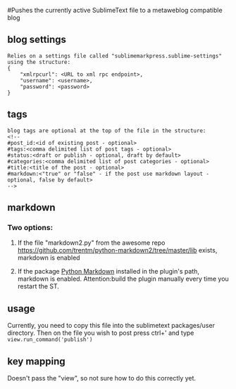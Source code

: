 #Pushes the currently active SublimeText file to a metaweblog compatible blog

## blog settings
	Relies on a settings file called "sublimemarkpress.sublime-settings" using the structure:
	{
	    "xmlrpcurl": <URL to xml rpc endpoint>,
	    "username": <username>,
	    "password": <password>
	}

## tags
	blog tags are optional at the top of the file in the structure:
	<!-- 
	#post_id:<id of existing post - optional>
	#tags:<comma delimited list of post tags - optional>
	#status:<draft or publish - optional, draft by default>
	#categories:<comma delimited list of post categories - optional>
	#title:<title of the post - optional>
	#markdown:<"true" or "false" - if the post use markdown layout - optional, false by default>
	-->

## markdown

### Two options:

1. If the file "markdown2.py" from the awesome repo https://github.com/trentm/python-markdown2/tree/master/lib exists, markdown is enabled

2. If the package [Python Markdown](https://pypi.python.org/pypi/Markdown) installed in the plugin's path, markdown is enabled. Attention:build the plugin manually every time you restart the ST.

## usage
Currently, you need to copy this file into the sublimetext packages/user directory. Then on the file you wish to post press ctrl+' and type `view.run_command('publish')`

## key mapping
Doesn't pass the "view", so not sure how to do this correctly yet.
